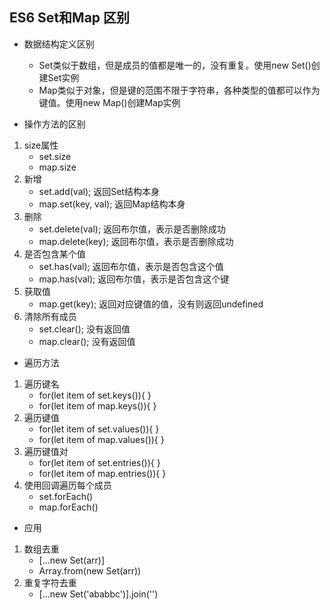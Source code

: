 ## ES6 Set和Map 区别

- 数据结构定义区别
    - Set类似于数组，但是成员的值都是唯一的，没有重复。使用new Set()创建Set实例
    - Map类似于对象，但是键的范围不限于字符串，各种类型的值都可以作为键值。使用new Map()创建Map实例

- 操作方法的区别
1. size属性
    - set.size
    - map.size
2. 新增
    - set.add(val); 返回Set结构本身
    - map.set(key, val); 返回Map结构本身
3. 删除
    - set.delete(val); 返回布尔值，表示是否删除成功
    - map.delete(key); 返回布尔值，表示是否删除成功
4. 是否包含某个值
    - set.has(val); 返回布尔值，表示是否包含这个值
    - map.has(val); 返回布尔值，表示是否包含这个键
5. 获取值
    - map.get(key); 返回对应键值的值，没有则返回undefined
6. 清除所有成员
    - set.clear(); 没有返回值
    - map.clear(); 没有返回值

- 遍历方法
1. 遍历键名
    - for(let item of set.keys()){ }
    - for(let item of map.keys()){ }
2. 遍历键值
    - for(let item of set.values()){ }
    - for(let item of map.values()){ }
3. 遍历键值对
    - for(let item of set.entries()){ }
    - for(let item of map.entries()){ }
4. 使用回调遍历每个成员
    - set.forEach()
    - map.forEach()

- 应用
1. 数组去重
    - [...new Set(arr)]
    - Array.from(new Set(arr))
2. 重复字符去重
    - [...new Set('ababbc')].join('')